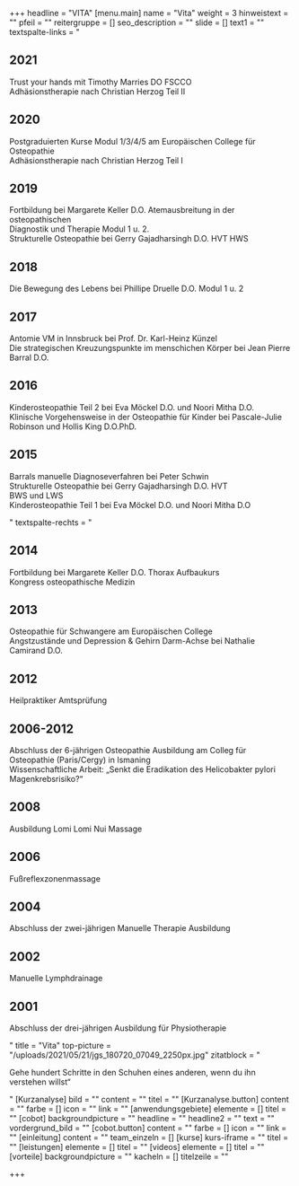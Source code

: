 +++
headline = "VITA"
[menu.main]
name = "Vita"
weight = 3
hinweistext = ""
pfeil = ""
reitergruppe = []
seo_description = ""
slide = []
text1 = ""
textspalte-links = "<h2>2021</h2><p>Trust your hands mit Timothy Marries DO FSCCO<br>Adhäsionstherapie nach Christian Herzog Teil II</p><h2>2020</h2><p>Postgraduierten Kurse Modul 1/3/4/5 am Europäischen College für Osteopathie<br>Adhäsionstherapie nach Christian Herzog Teil I</p><h2>2019</h2><p>Fortbildung bei Margarete Keller D.O. Atemausbreitung in der osteopathischen<br>Diagnostik und Therapie Modul 1 u. 2.<br>Strukturelle Osteopathie bei Gerry Gajadharsingh D.O. HVT HWS</p><h2>2018</h2><p>Die Bewegung des Lebens bei Phillipe Druelle D.O. Modul 1 u. 2</p><h2>2017</h2><p>Antomie VM in Innsbruck bei Prof. Dr. Karl-Heinz Künzel<br>Die strategischen Kreuzungspunkte im menschichen Körper bei Jean Pierre Barral D.O.</p><h2>2016</h2><p>Kinderosteopathie Teil 2 bei Eva Möckel D.O. und Noori Mitha D.O.<br>Klinische Vorgehensweise in der Osteopathie für Kinder bei Pascale-Julie Robinson und Hollis King D.O.PhD.</p><h2>2015</h2><p>Barrals manuelle Diagnoseverfahren bei Peter Schwin<br>Strukturelle Osteopathie bei Gerry Gajadharsingh D.O. HVT<br>BWS und LWS<br>Kinderosteopathie Teil 1 bei Eva Möckel D.O. und Noori Mitha D.O</p>"
textspalte-rechts = "<h2>2014</h2><p>Fortbildung bei Margarete Keller D.O. Thorax Aufbaukurs<br>Kongress osteopathische Medizin</p><h2>2013</h2><p>Osteopathie für Schwangere am Europäischen College<br>Angstzustände und Depression &amp; Gehirn Darm-Achse bei Nathalie Camirand D.O.</p><h2>2012</h2><p>Heilpraktiker Amtsprüfung</p><h2>2006-2012</h2><p>Abschluss der 6-jährigen Osteopathie Ausbildung am Colleg für Osteopathie (Paris/Cergy) in Ismaning<br>Wissenschaftliche Arbeit: „Senkt die Eradikation des Helicobakter pylori Magenkrebsrisiko?“</p><h2>2008</h2><p>Ausbildung Lomi Lomi Nui Massage</p><h2>2006</h2><p>Fußreflexzonenmassage</p><h2>2004</h2><p>Abschluss der zwei-jährigen Manuelle Therapie Ausbildung</p><h2>2002</h2><p>Manuelle Lymphdrainage</p><h2>2001</h2><p>Abschluss der drei-jährigen Ausbildung für Physiotherapie</p>"
title = "Vita"
top-picture = "/uploads/2021/05/21/jgs_180720_07049_2250px.jpg"
zitatblock = "<p>Gehe hundert Schritte in den Schuhen eines anderen, wenn du ihn verstehen willst“</p>"
[Kurzanalyse]
bild = ""
content = ""
titel = ""
[Kurzanalyse.button]
content = ""
farbe = []
icon = ""
link = ""
[anwendungsgebiete]
elemente = []
titel = ""
[cobot]
backgroundpicture = ""
headline = ""
headline2 = ""
text = ""
vordergrund_bild = ""
[cobot.button]
content = ""
farbe = []
icon = ""
link = ""
[einleitung]
content = ""
team_einzeln = []
[kurse]
kurs-iframe = ""
titel = ""
[leistungen]
elemente = []
titel = ""
[videos]
elemente = []
titel = ""
[vorteile]
backgroundpicture = ""
kacheln = []
titelzeile = ""

+++
